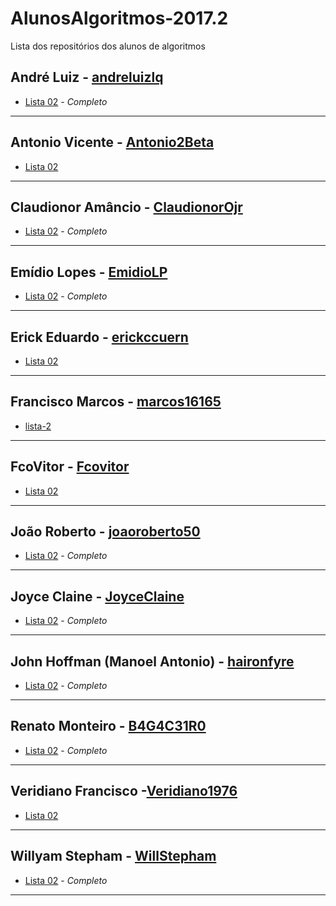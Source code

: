 # AlunosAlgoritmos-2017.2
Lista dos repositórios dos alunos de algoritmos

## André Luiz - [andreluizlq](https://github.com/andreluizlq)
* [Lista 02](https://github.com/andreluizlq/exerc-cios-pensepy) - *Completo*

--- 

## Antonio Vicente - [Antonio2Beta](https://github.com/Antonio2Beta/)
* [Lista 02](https://github.com/Antonio2Beta/PensePy01/blob/master/Lista2.py)

---

## Claudionor Amâncio - [ClaudionorOjr](https://github.com/ClaudionorOjr)
* [Lista 02](https://github.com/ClaudionorOjr/Lista2) - *Completo*

---

## Emídio Lopes - [EmidioLP](https://github.com/EmidioLP)
* [Lista 02](https://github.com/EmidioLP/Lista2) - *Completo*

---

## Erick Eduardo - [erickccuern](https://github.com/erickccuern)
* [Lista 02](https://github.com/erickccuern/Lista2)

---

## Francisco Marcos - [marcos16165](https://github.com/marcos16165)
* [lista-2](https://github.com/marcos16165/Lista-02)

---

## FcoVitor - [Fcovitor](https://github.com/Fcovitor/)
* [Lista 02](https://github.com/Fcovitor/funcoespy)

---

## João Roberto - [joaoroberto50](https://github.com/joaoroberto50)
* [Lista 02](https://github.com/joaoroberto50/Funcoes/blob/master/funcoes_correcao.py) - *Completo*

---

## Joyce Claine - [JoyceClaine](https://github.com/JoyceClaine)
* [Lista 02](https://github.com/JoyceClaine/avaliacao2) - *Completo*

---

## John Hoffman (Manoel Antonio) - [haironfyre](https://github.com/haironfyre)
* [Lista 02](https://github.com/haironfyre/Exercicio-02) - *Completo*

---

## Renato Monteiro - [B4G4C31R0](https://github.com/B4G4C31R0)
* [Lista 02](https://github.com/B4G4C31R0/lista2) - *Completo*

---

## Veridiano Francisco -[Veridiano1976](https://github.com/Veridiano1976/)
* [Lista 02](https://github.com/Veridiano1976/Lista_exercicio)
---

## Willyam Stepham - [WillStepham](https://github.com/WillStepham)
* [Lista 02](https://github.com/WillStepham/Lista02) - *Completo*

---

